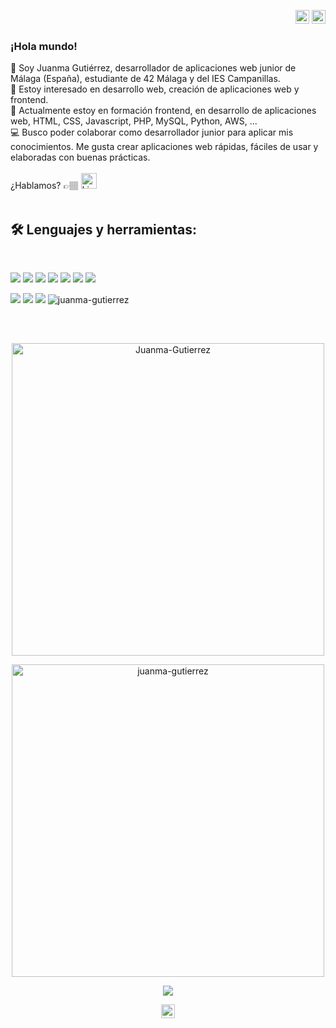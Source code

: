 <p align="right">
<a href="https://github.com/Juanma-Gutierrez/Juanma-Gutierrez/blob/main/README.md" target="_blank" rel="noopener noreferrer"><img height="22" src="https://cdn-icons-png.flaticon.com/512/197/197593.png" alt="Readme en español"></a>
<a href="https://github.com/Juanma-Gutierrez/Juanma-Gutierrez/blob/main/README_en.md" target="_blank" rel="noopener noreferrer"><img height="22" src="https://cdn-icons-png.flaticon.com/512/197/197374.png" alt="Readme en español"></a></p>

### ¡Hola mundo! 

👋 Soy Juanma Gutiérrez, desarrollador de aplicaciones web junior de Málaga (España), estudiante de 42 Málaga y del IES Campanillas.<br>
👀 Estoy interesado en desarrollo web, creación de aplicaciones web y frontend.<br>
🌱 Actualmente estoy en formación frontend, en desarrollo de aplicaciones web, HTML, CSS, Javascript, PHP, MySQL, Python, AWS, ...<br>
💻 Busco poder colaborar como desarrollador junior para aplicar mis conocimientos. Me gusta crear aplicaciones web rápidas, fáciles de usar y elaboradas con buenas prácticas.
<br>
<br>
¿Hablamos? 👉🏽 <a href="https://www.linkedin.com/in/juanmanuelgutierrezm/" target="_blank" rel="noopener noreferrer"><img height="25" src="https://img.shields.io/badge/-LinkedIn-014267?style=for-the-badge&logo=linkedin" alt="LinkedIn"></a>
<br>
<br>

## 🛠 Lenguajes y herramientas:
<br>
<p>
<img src="https://img.shields.io/badge/-HTML5-014267?style=for-the-badge&logo=html5">
<img src="https://img.shields.io/badge/-CSS3-014267?style=for-the-badge&logo=css3">
<img src="https://img.shields.io/badge/-Javascript-014267?style=for-the-badge&logo=javascript">
<img src="https://img.shields.io/badge/-PHP-014267?style=for-the-badge&logo=php&logoColor=white">
<img src="https://img.shields.io/badge/-Python-014267?style=for-the-badge&logo=python&logoColor=white">
<img src="https://img.shields.io/badge/-MySQL-014267?style=for-the-badge&logo=mysql&logoColor=white">
<img src="https://img.shields.io/badge/-Wordpress-014267?style=for-the-badge&logo=wordpress&logoColor=white">
</p>
<p>
<img src="https://img.shields.io/badge/-Windows-015a8d?style=for-the-badge&logo=windows">
<img src="https://img.shields.io/badge/-Linux-015a8d?style=for-the-badge&logo=linux">
<img src="https://img.shields.io/badge/-VSCode-015a8d?style=for-the-badge&logo=visualstudiocode">
<img src="https://komarev.com/ghpvc/?username=juanma-gutierrez&label=Visitas&color=055786&style=for-the-badge" alt="juanma-gutierrez">

## 

<br>
<p align="center"><img width="500" src="https://github-readme-stats.vercel.app/api?username=Juanma-Gutierrez&show_icons=true&theme=tokyonight" alt="Juanma-Gutierrez" /></p>
<p align="center"><a href="https://github.com/ryo-ma/github-profile-trophy"><img width="500" src="https://github-profile-trophy.vercel.app/?username=juanma-gutierrez&theme=dracula" alt="juanma-gutierrez" /></a></p>
<p align="center"><img src="https://github-readme-stats.vercel.app/api/top-langs/?username=Juanma-Gutierrez&theme=tokyonight" /></p>
<p align="center"><img height="22" src="https://www.codewars.com/users/Juanma-Gutierrez/badges/small"></p>
